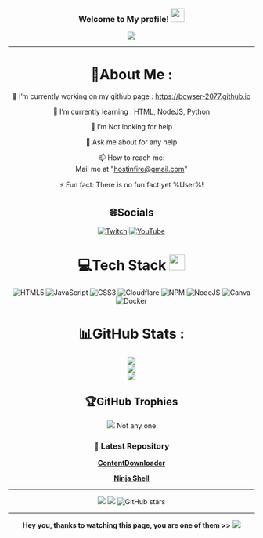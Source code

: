 <h3 align="center">
  Welcome to My profile!
  <img src="https://media.giphy.com/media/hvRJCLFzcasrR4ia7z/giphy.gif" width="28">
</h3>
<p align="center">
  <a href="https://bowser-2077.github.io"><img src="https://readme-typing-svg.herokuapp.com?color=%2336BCF7&center=true&vCenter=true&lines=Hi+%2C+welcome+to+my+Github+page;I+am+CodeWhiteWeb;I+am+a+High+school+student;Web+Dev;Game+Dev;Bot+Dev;Crypto+Lover+%3C3"></a>
</p>

---
<div align="center">
  
# 💫About Me :
🔭 I’m currently working on my github page : https://bowser-2077.github.io
  
🌱 I’m currently learning : HTML, NodeJS, Python

  🤔 I’m Not looking for help

  💬 Ask me about for any help

  📫 How to reach me:  
  Mail me at "hostinfire@gmail.com"

⚡ Fun fact: There is no fun fact yet %User%!


## 🌐Socials
[![Twitch](https://img.shields.io/badge/Twitch-%239146FF.svg?logo=Twitch&logoColor=white)](https://twitch.tv/bowser207777) [![YouTube](https://img.shields.io/badge/YouTube-%23FF0000.svg?logo=YouTube&logoColor=white)](https://youtube.com/@bowser2077) 

# 💻Tech Stack <img src = "https://media2.giphy.com/media/QssGEmpkyEOhBCb7e1/giphy.gif?cid=ecf05e47a0n3gi1bfqntqmob8g9aid1oyj2wr3ds3mg700bl&rid=giphy.gif" width = 32px> 
![HTML5](https://img.shields.io/badge/html5-%23E34F26.svg?style=for-the-badge&logo=html5&logoColor=white) ![JavaScript](https://img.shields.io/badge/javascript-%23323330.svg?style=for-the-badge&logo=javascript&logoColor=%23F7DF1E) ![CSS3](https://img.shields.io/badge/css3-%231572B6.svg?style=for-the-badge&logo=css3&logoColor=white) ![Cloudflare](https://img.shields.io/badge/Cloudflare-F38020?style=for-the-badge&logo=Cloudflare&logoColor=white) ![NPM](https://img.shields.io/badge/NPM-%23000000.svg?style=for-the-badge&logo=npm&logoColor=white)  ![NodeJS](https://img.shields.io/badge/node.js-6DA55F?style=for-the-badge&logo=node.js&logoColor=white) ![Canva](https://img.shields.io/badge/Canva-%2300C4CC.svg?style=for-the-badge&logo=Canva&logoColor=white) ![Docker](https://img.shields.io/badge/docker-%230db7ed.svg?style=for-the-badge&logo=docker&logoColor=white)
# 📊GitHub Stats :
![](https://github-readme-stats.vercel.app/api?username=bowser-2077&theme=radical&hide_border=false&include_all_commits=false&count_private=false)<br/>
![](https://github-readme-streak-stats.herokuapp.com/?user=bowser-2077&theme=radical&hide_border=false)<br/>
![](https://github-readme-stats.vercel.app/api/top-langs/?username=bowser-2077&theme=radical&hide_border=false&include_all_commits=false&count_private=false&layout=compact)

## 🏆GitHub Trophies
![](https://github-profile-trophy.vercel.app/?username=bower-2077&theme=discord&no-frame=false&no-bg=false&margin-w=4)
Not any one

### 📕 Latest Repository

<!-- BLOG-POST-LIST:START -->
 [**ContentDownloader**](https://github.com/bowser-2077/Content-Downloader)
  
 [**Ninja Shell**](https://github.com/bowser-2077/Ninja-Shell)
<!-- BLOG-POST-LIST:END -->

---
![](http://ForTheBadge.com/images/badges/built-by-developers.svg)
![](https://forthebadge.com/images/badges/uses-brains.svg)
![GitHub stars](https://img.shields.io/github/stars/bowser-2077?affiliations=OWNER&style=for-the-badge)


---
**Hey you, thanks to watching this page, you are one of them >>**
![](https://komarev.com/ghpvc/?username=bowser-2077&color=brightgreen)
</div>
